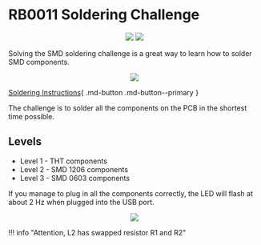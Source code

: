 # RB0011 Soldering Challenge

<p align="center">
<a href="https://hits.seeyoufarm.com"><img src="https://hits.seeyoufarm.com/api/count/incr/badge.svg?url=https%3A%2F%2Fgithub.com%2FRoboticsBrno%2FRB0011-SolderingChallenge&count_bg=%2379C83D&title_bg=%23555555&icon=&icon_color=%23E7E7E7&title=views&edge_flat=true"/></a>
<img src="https://img.shields.io/github/license/RoboticsBrno/RB0011-SolderingChallenge?style=flat-square">
</p>

Solving the SMD soldering challenge is a great way to learn how to solder SMD components.

<div align="center">
    <img src="/media/solderingChallenge-2.png">
</div>

[Soldering Instructions](assembly.md){ .md-button .md-button--primary }

The challenge is to solder all the components on the PCB in the shortest time possible.

## Levels
- Level 1 - THT components
- Level 2 - SMD 1206 components
- Level 3 - SMD 0603 components
<!-- - Level 4 - SMD 0402 components (PCB is not complete)
- Level 5 - SMD 0201 components (PCB is not complete) -->


If you manage to plug in all the components correctly, the LED will flash at about 2 Hz when plugged into the USB port.

<div align="center">
    <img src="/media/schema.png">
</div>

!!! info "Attention, L2 has swapped resistor R1 and R2"